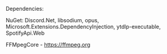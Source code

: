 Dependencies: 

NuGet: Discord.Net, libsodium,   opus, Microsoft.Extensions.DependencyInjection, ytdlp-executable, SpotifyApi.Web

FFMpegCore - https://ffmpeg.org
